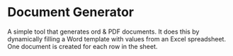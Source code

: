 # Document Generator

A simple tool that generates ord & PDF documents.
It does this by dynamically filling a Word template with values from an Excel spreadsheet. One document is created for each row in the sheet.

